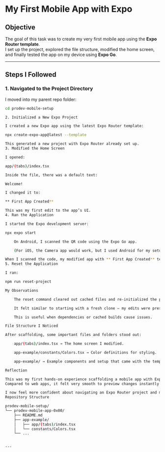 # My First Mobile App with Expo

## Objective
The goal of this task was to create my very first mobile app using the **Expo Router template**.  
I set up the project, explored the file structure, modified the home screen, and finally tested the app on my device using **Expo Go**.  

---

## Steps I Followed

### 1. Navigated to the Project Directory
I moved into my parent repo folder:
```bash
cd prodev-mobile-setup

2. Initialized a New Expo Project

I created a new Expo app using the latest Expo Router template:

npx create-expo-app@latest --template

This generated a new project with Expo Router already set up.
3. Modified the Home Screen

I opened:

app/(tabs)/index.tsx

Inside the file, there was a default text:

Welcome!

I changed it to:

** First App Created**

This was my first edit to the app’s UI.
4. Ran the Application

I started the Expo development server:

npx expo start

    On Android, I scanned the QR code using the Expo Go app.

    (For iOS, the Camera app would work, but I used Android for my setup).

When I scanned the code, my modified app with ** First App Created** text appeared on my phone 🎉.
5. Reset the Application

I ran:

npm run reset-project

My Observations

    The reset command cleared out cached files and re-initialized the project state.

    It felt similar to starting with a fresh clone — my edits were preserved in the source files, but the environment was reconfigured.

    This is useful when dependencies or cached builds cause issues.

File Structure I Noticed

After scaffolding, some important files and folders stood out:

    app/(tabs)/index.tsx → The home screen I modified.

    app-example/constants/Colors.tsx → Color definitions for styling.

    app-example/ → Example components and setup that came with the template.

Reflection

This was my first hands-on experience scaffolding a mobile app with Expo.
Compared to web apps, it felt very smooth to preview changes instantly on my phone using Expo Go. The reset-project command also gave me insight into how Expo manages cache and dependencies under the hood.

I now feel more confident about navigating an Expo Router project and making basic UI modifications.
Repository Structure

prodev-mobile-setup/
└── prodev-mobile-app-0x00/
    ├── README.md
    ├── app-example/
    │   ├── app/(tabs)/index.tsx
    │   └── constants/Colors.tsx
    └── ...


---
 